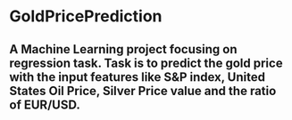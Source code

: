 # GoldPricePrediction

## A Machine Learning project focusing on regression task. Task is to predict the gold price with the input features like S&P index, United States Oil Price, Silver Price value and the ratio of EUR/USD.

